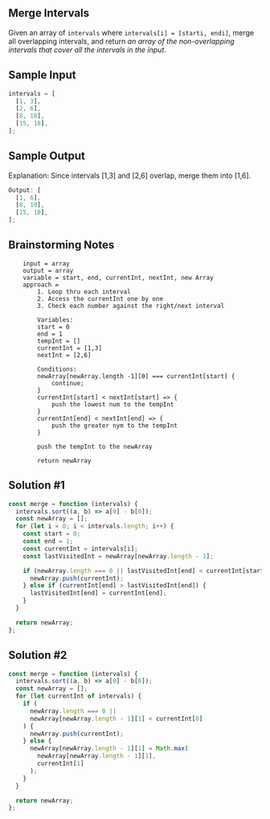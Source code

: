 ## Merge Intervals

Given an array of `intervals` where `intervals[i] = [starti, endi]`, merge all overlapping intervals, and return _an array of the non-overlapping intervals that cover all the intervals in the input_.

## Sample Input

```js
intervals = [
  [1, 3],
  [2, 6],
  [8, 10],
  [15, 18],
];
```

## Sample Output

Explanation: Since intervals [1,3] and [2,6] overlap, merge them into [1,6].

```js
Output: [
  [1, 6],
  [8, 10],
  [15, 18],
];
```

## Brainstorming Notes

        input = array
        output = array
        variable = start, end, currentInt, nextInt, new Array
        approach =
            1. Loop thru each interval
            2. Access the currentInt one by one
            3. Check each number against the right/next interval

            Variables:
            start = 0
            end = 1
            tempInt = []
            currentInt = [1,3]
            nextInt = [2,6]

            Conditions:
            newArray[newArray.length -1][0] === currentInt[start] {
                continue;
            }
            currentInt[start] < nextInt[start] => {
                push the lowest num to the tempInt
            }
            currentInt[end] < nextInt[end] => {
                push the greater nym to the tempInt
            }

            push the tempInt to the newArray

            return newArray

## Solution #1

```js
const merge = function (intervals) {
  intervals.sort((a, b) => a[0] - b[0]);
  const newArray = [];
  for (let i = 0; i < intervals.length; i++) {
    const start = 0;
    const end = 1;
    const currentInt = intervals[i];
    const lastVisitedInt = newArray[newArray.length - 1];

    if (newArray.length === 0 || lastVisitedInt[end] < currentInt[start]) {
      newArray.push(currentInt);
    } else if (currentInt[end] > lastVisitedInt[end]) {
      lastVisitedInt[end] = currentInt[end];
    }
  }

  return newArray;
};
```

## Solution #2

```js
const merge = function (intervals) {
  intervals.sort((a, b) => a[0] - b[0]);
  const newArray = [];
  for (let currentInt of intervals) {
    if (
      newArray.length === 0 ||
      newArray[newArray.length - 1][1] < currentInt[0]
    ) {
      newArray.push(currentInt);
    } else {
      newArray[newArray.length - 1][1] = Math.max(
        newArray[newArray.length - 1][1],
        currentInt[1]
      );
    }
  }

  return newArray;
};
```
